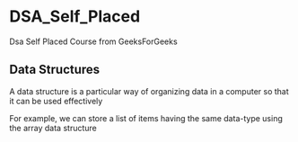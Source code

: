 # DSA_Self_Placed
 Dsa Self Placed Course from GeeksForGeeks
 
<h2>Data Structures</h2>
<p>A data structure is a particular way of organizing data in a computer so that it can be used effectively<br>

For example, we can store a list of items having the same data-type using the array data structure</p>
